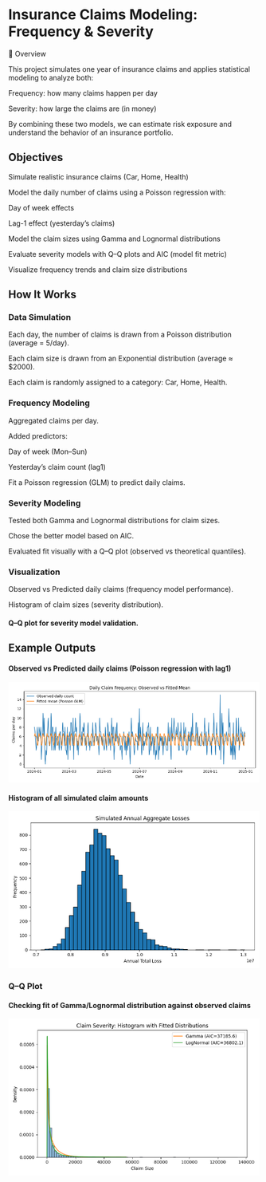 # Insurance Claims Modeling: Frequency & Severity
📌 Overview

This project simulates one year of insurance claims and applies statistical modeling to analyze both:

Frequency: how many claims happen per day

Severity: how large the claims are (in money)

By combining these two models, we can estimate risk exposure and understand the behavior of an insurance portfolio.

## Objectives

Simulate realistic insurance claims (Car, Home, Health)

Model the daily number of claims using a Poisson regression with:

Day of week effects

Lag-1 effect (yesterday’s claims)

Model the claim sizes using Gamma and Lognormal distributions

Evaluate severity models with Q–Q plots and AIC (model fit metric)

Visualize frequency trends and claim size distributions

## How It Works
### Data Simulation

Each day, the number of claims is drawn from a Poisson distribution (average = 5/day).

Each claim size is drawn from an Exponential distribution (average ≈ $2000).

Each claim is randomly assigned to a category: Car, Home, Health.

### Frequency Modeling

Aggregated claims per day.

Added predictors:

Day of week (Mon–Sun)

Yesterday’s claim count (lag1)

Fit a Poisson regression (GLM) to predict daily claims.

### Severity Modeling

Tested both Gamma and Lognormal distributions for claim sizes.

Chose the better model based on AIC.

Evaluated fit visually with a Q–Q plot (observed vs theoretical quantiles).

### Visualization

Observed vs Predicted daily claims (frequency model performance).

Histogram of claim sizes (severity distribution).

#### Q–Q plot for severity model validation.

## Example Outputs

#### Observed vs Predicted daily claims (Poisson regression with lag1)
![Actual vs Predicted](frequency_observed_vs_fitted.png)

#### Histogram of all simulated claim amounts
![All simulated claim](annual_aggregate_hist.png)

### Q–Q Plot

#### Checking fit of Gamma/Lognormal distribution against observed claims
![Fits](severity_fits.png)
